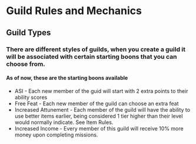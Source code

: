 # Guild Rules and Mechanics

## Guild Types
### There are different styles of guilds, when you create a guild it will be associated with certain starting boons that you can choose from. 

#### As of now, these are the starting boons available
- ASI - Each new member of the guid will start with 2 extra points to their ability scores
- Free Feat - Each new member of the guild can choose an extra feat
- Increased Attunement - Each member of the guild will have the ability to use better items earlier, being considered 1 tier higher than their level would normally indicate. See Item Rules.
- Increased Income - Every member of this guild will receive 10% more money upon completing missions.
